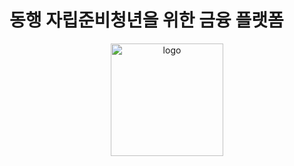 # 동행 자립준비청년을 위한 금융 플랫폼

<p align="center">
  <img src="@/assets/logo/logo.png" alt="logo" width="180"/>
</p>
